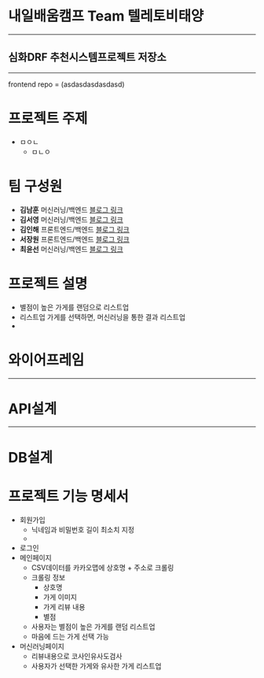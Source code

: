# 내일배움캠프 Team 텔레토비태양
***
## 심화DRF 추천시스템프로젝트 저장소
***
frontend repo = (asdasdasdasdasd)

# 프로젝트 주제
+ ㅁㅇㄴ
  - ㅁㄴㅇ


# 팀 구성원
  - **김남훈** 머신러닝/백엔드 [블로그 링크](https://hunss.tistory.com/)
  - **김서영** 머신러닝/백엔드 [블로그 링크](https://velog.io/@ksykma)
  - **김인해** 프론트엔드/백엔드 [블로그 링크](https://oceandevelopment.tistory.com/)
  - **서장원** 프론트엔드/백엔드 [블로그 링크](https://sjw887.tistory.com/)
  - **최윤선** 머신러닝/백엔드 [블로그 링크](https://iced-coriander-f89.notion.site/TIL-WIL-Tistory-e8463c7836844157a40c2c76fbaf1c61)

 # 프로젝트 설명
 + 별점이 높은 가게를 랜덤으로 리스트업
 + 리스트업 가게를 선택하면, 머신러닝을 통한 결과 리스트업
 + 

 # 와이어프레임
***
 # API설계
***
 # DB설계

 # 프로젝트 기능 명세서
 + 회원가입
   - 닉네임과 비밀번호 길이 최소치 지정
   - 
 + 로그인
 + 메인페이지
   - CSV데이터를 카카오맵에 상호명 + 주소로 크롤링
   - 크롤링 정보
     * 상호명
     * 가게 이미지
     * 가게 리뷰 내용
     * 별점
   - 사용자는 별점이 높은 가게를 랜덤 리스트업
   - 마음에 드는 가게 선택 가능
 + 머신러닝페이지
   - 리뷰내용으로 코사인유사도검사
   - 사용자가 선택한 가게와 유사한 가게 리스트업
